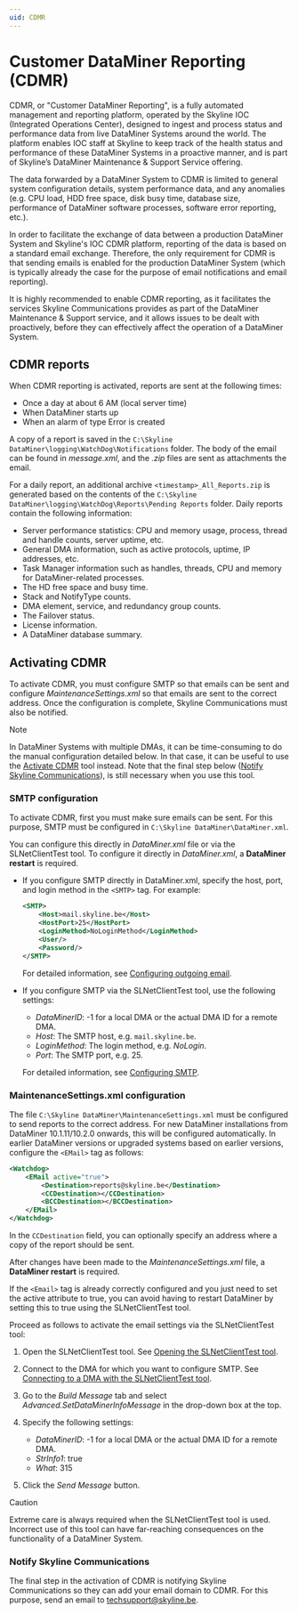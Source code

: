 ```yaml
---
uid: CDMR
---
```


# Customer DataMiner Reporting (CDMR)

CDMR, or "Customer DataMiner Reporting", is a fully automated management and reporting platform, operated by the Skyline IOC (Integrated Operations Center), designed to ingest and process status and performance data from live DataMiner Systems around the world. The platform enables IOC staff at Skyline to keep track of the health status and performance of these DataMiner Systems in a proactive manner, and is part of Skyline’s DataMiner Maintenance & Support Service offering.

The data forwarded by a DataMiner System to CDMR is limited to general system configuration details, system performance data, and any anomalies (e.g. CPU load, HDD free space, disk busy time, database size, performance of DataMiner software processes, software error reporting, etc.).

In order to facilitate the exchange of data between a production DataMiner System and Skyline's IOC CDMR platform, reporting of the data is based on a standard email exchange. Therefore, the only requirement for CDMR is that sending emails is enabled for the production DataMiner System (which is typically already the case for the purpose of email notifications and email reporting).

It is highly recommended to enable CDMR reporting, as it facilitates the services Skyline Communications provides as part of the DataMiner Maintenance & Support service, and it allows issues to be dealt with proactively, before they can effectively affect the operation of a DataMiner System.

## CDMR reports

When CDMR reporting is activated, reports are sent at the following times:

- Once a day at about 6 AM (local server time)
- When DataMiner starts up
- When an alarm of type Error is created

A copy of a report is saved in the `C:\Skyline DataMiner\logging\WatchDog\Notifications` folder. The body of the email can be found in *message.xml*, and the *.zip* files are sent as attachments the email.

For a daily report, an additional archive `<timestamp>_All_Reports.zip` is generated based on the contents of the `C:\Skyline DataMiner\logging\WatchDog\Reports\Pending Reports` folder. Daily reports contain the following information:

- Server performance statistics: CPU and memory usage, process, thread and handle counts, server uptime, etc.
- General DMA information, such as active protocols, uptime, IP addresses, etc.
- Task Manager information such as handles, threads, CPU and memory for DataMiner-related processes.
- The HD free space and busy time.
- Stack and NotifyType counts.
- DMA element, service, and redundancy group counts.
- The Failover status.
- License information.
- A DataMiner database summary.

## Activating CDMR

To activate CDMR, you must configure SMTP so that emails can be sent and configure *MaintenanceSettings.xml* so that emails are sent to the correct address. Once the configuration is complete, Skyline Communications must also be notified.

> [!NOTE]
> In DataMiner Systems with multiple DMAs, it can be time-consuming to do the manual configuration detailed below. In that case, it can be useful to use the [Activate CDMR](xref:Activate_CDMR) tool instead. Note that the final step below ([Notify Skyline Communications](#notify-skyline-communications)), is still necessary when you use this tool.

### SMTP configuration

To activate CDMR, first you must make sure emails can be sent. For this purpose, SMTP must be configured in `C:\Skyline DataMiner\DataMiner.xml`.

You can configure this directly in *DataMiner.xml* file or via the SLNetClientTest tool. To configure it directly in *DataMiner.xml*, a **DataMiner restart** is required.

- If you configure SMTP directly in DataMiner.xml, specify the host, port, and login method in the `<SMTP>` tag. For example:

  ```xml
  <SMTP> 
      <Host>mail.skyline.be</Host>
      <HostPort>25</HostPort>
      <LoginMethod>NoLoginMethod</LoginMethod>
      <User/>
      <Password/>
  </SMTP>
  ```

  For detailed information, see [Configuring outgoing email](xref:Configuring_outgoing_email).

- If you configure SMTP via the SLNetClientTest tool, use the following settings:

  - *DataMinerID*: -1 for a local DMA or the actual DMA ID for a remote DMA.
  - *Host*: The SMTP host, e.g. `mail.skyline.be`.
  - *LoginMethod*: The login method, e.g. *NoLogin*.
  - *Port*: The SMTP port, e.g. 25.

  For detailed information, see [Configuring SMTP](xref:SLNetClientTest_configuring_SMTP).

### MaintenanceSettings.xml configuration

The file `C:\Skyline DataMiner\MaintenanceSettings.xml` must be configured to send reports to the correct address. For new DataMiner installations from DataMiner 10.1.11/10.2.0 onwards, this will be configured automatically. In earlier DataMiner versions or upgraded systems based on earlier versions, configure the `<EMail>` tag as follows:

```xml
<Watchdog>
    <EMail active="true"> 
        <Destination>reports@skyline.be</Destination>
        <CCDestination></CCDestination> 
        <BCCDestination></BCCDestination> 
    </EMail>
</Watchdog>
```

In the `CCDestination` field, you can optionally specify an address where a copy of the report should be sent.

After changes have been made to the *MaintenanceSettings.xml* file, a **DataMiner restart** is required.

If the `<Email>` tag is already correctly configured and you just need to set the active attribute to true, you can avoid having to restart DataMiner by setting this to true using the SLNetClientTest tool.

Proceed as follows to activate the email settings via the SLNetClientTest tool:

1. Open the SLNetClientTest tool. See [Opening the SLNetClientTest tool](xref:Opening_the_SLNetClientTest_tool).
1. Connect to the DMA for which you want to configure SMTP. See [Connecting to a DMA with the SLNetClientTest tool](xref:Connecting_to_a_DMA_with_the_SLNetClientTest_tool).
1. Go to the *Build Message* tab and select *Advanced.SetDataMinerInfoMessage* in the drop-down box at the top.
1. Specify the following settings:

    - *DataMinerID*: -1 for a local DMA or the actual DMA ID for a remote DMA.
    - *StrInfo1*: true
    - *What*: 315

1. Click the *Send Message* button.

> [!CAUTION]
> Extreme care is always required when the SLNetClientTest tool is used. Incorrect use of this tool can have far-reaching consequences on the functionality of a DataMiner System.

### Notify Skyline Communications

The final step in the activation of CDMR is notifying Skyline Communications so they can add your email domain to CDMR. For this purpose, send an email to <techsupport@skyline.be>.

